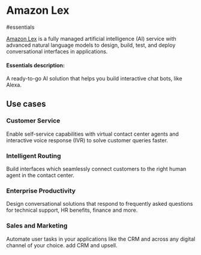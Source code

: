 # Amazon Lex

#essentials 

[Amazon Lex](https://aws.amazon.com/lex/) is a fully managed artificial intelligence (AI) service with advanced natural language models to design, build, test, and deploy conversational interfaces in applications.

#### Essentials description:
A ready-to-go AI solution that helps you build interactive chat bots, like Alexa.

## Use cases
### Customer Service
Enable self-service capabilities with virtual contact center agents and interactive voice response (IVR) to solve customer queries faster.

### Intelligent Routing
Build interfaces which seamlessly connect customers to the right human agent in the contact center.

### Enterprise Productivity
Design conversational solutions that respond to frequently asked questions for technical support, HR benefits, finance and more.

### Sales and Marketing
Automate user tasks in your applications like the CRM and across any digital channel of your choice. add CRM and upsell.